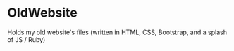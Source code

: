 # OldWebsite
Holds my old website's files (written in HTML, CSS, Bootstrap, and a splash of JS / Ruby)
